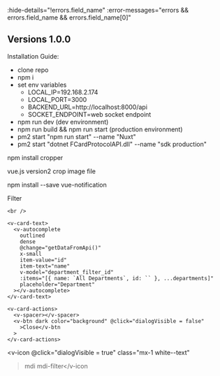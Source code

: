 :hide-details="!errors.field_name"
:error-messages="errors && errors.field_name && errors.field_name[0]"

## Versions 1.0.0

Installation Guide:

- clone repo
- npm i
- set env variables
  - LOCAL_IP=192.168.2.174
  - LOCAL_PORT=3000
  - BACKEND_URL=http://localhost:8000/api
  - SOCKET_ENDPOINT=web socket endpoint
- npm run dev (dev environment)
- npm run build && npm run start (production environment)
- pm2 start "npm run start" --name "Nuxt"
- pm2 start "dotnet FCardProtocolAPI.dll" --name "sdk production"

npm install cropper

vue.js version2 crop image file

npm install --save vue-notification

<v-dialog v-model="dialogVisible" max-width="500px">
  <v-card flat dense class="white--text">
    <v-card-title class="background">
      <span class="headline">Filter</span>
    </v-card-title>
    <v-progress-linear
      v-if="loadinglinear"
      indeterminate
      color="primary"
    ></v-progress-linear>

    <br />

    <v-card-text>
      <v-autocomplete
        outlined
        dense
        @change="getDataFromApi()"
        x-small
        item-value="id"
        item-text="name"
        v-model="department_filter_id"
        :items="[{ name: `All Departments`, id: `` }, ...departments]"
        placeholder="Department"
      ></v-autocomplete>
    </v-card-text>

    <v-card-actions>
      <v-spacer></v-spacer>
      <v-btn dark color="background" @click="dialogVisible = false"
        >Close</v-btn
      >
    </v-card-actions>

  </v-card>
</v-dialog>

<v-icon @click="dialogVisible = true" class="mx-1 white--text"

> mdi mdi-filter</v-icon

<!-- dialogVisible: false, -->
